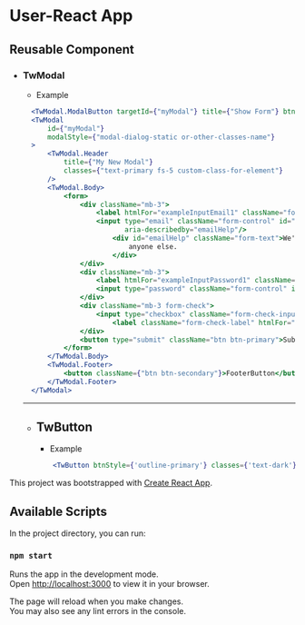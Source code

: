# User-React App

## Reusable Component
- ### TwModal
  - Example
  ```jsx
    <TwModal.ModalButton targetId={"myModal"} title={"Show Form"} btnStyle={"outline-dark"} classes={"any-other-classes-names"}/>
    <TwModal
        id={"myModal"}
        modalStyle={"modal-dialog-static or-other-classes-name"}
    >
        <TwModal.Header
            title={"My New Modal"}
            classes={"text-primary fs-5 custom-class-for-element"}
        />
        <TwModal.Body>
            <form>
                <div className="mb-3">
                    <label htmlFor="exampleInputEmail1" className="form-label">Email address</label>
                    <input type="email" className="form-control" id="exampleInputEmail1"
                           aria-describedby="emailHelp"/>
                        <div id="emailHelp" className="form-text">We'll never share your email with
                            anyone else.
                        </div>
                </div>
                <div className="mb-3">
                    <label htmlFor="exampleInputPassword1" className="form-label">Password</label>
                    <input type="password" className="form-control" id="exampleInputPassword1"/>
                </div>
                <div className="mb-3 form-check">
                    <input type="checkbox" className="form-check-input" id="exampleCheck1"/>
                        <label className="form-check-label" htmlFor="exampleCheck1">Check me out</label>
                </div>
                <button type="submit" className="btn btn-primary">Submit</button>
            </form>
        </TwModal.Body>
        <TwModal.Footer>
            <button className={"btn btn-secondary"}>FooterButton</button>
        </TwModal.Footer>
    </TwModal>
  ```
  ----
  - ## TwButton 
    - Example
    ```jsx
        <TwButton btnStyle={'outline-primary'} classes={'text-dark'}>FooterButton</TwButton>
    ```
This project was bootstrapped with [Create React App](https://github.com/facebook/create-react-app).

## Available Scripts

In the project directory, you can run:

### `npm start`

Runs the app in the development mode.\
Open [http://localhost:3000](http://localhost:3000) to view it in your browser.

The page will reload when you make changes.\
You may also see any lint errors in the console.
